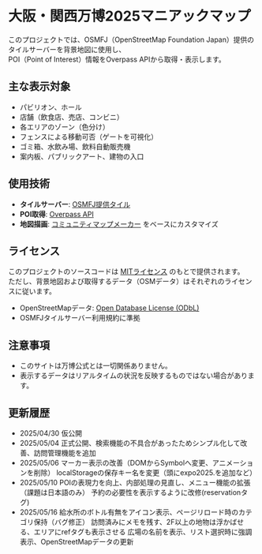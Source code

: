 # 大阪・関西万博2025マニアックマップ

このプロジェクトでは、OSMFJ（OpenStreetMap Foundation Japan）提供のタイルサーバーを背景地図に使用し、  
POI（Point of Interest）情報をOverpass APIから取得・表示します。

## 主な表示対象

- パビリオン、ホール
- 店舗（飲食店、売店、コンビニ）
- 各エリアのゾーン（色分け）
- フェンスによる移動可否（ゲートを可視化）
- ゴミ箱、水飲み場、飲料自動販売機
- 案内板、パブリックアート、建物の入口

## 使用技術

- **タイルサーバー**: [OSMFJ提供タイル](https://wiki.openstreetmap.org/wiki/Japan/OSMFJ_Tileserver)
- **POI取得**: [Overpass API](https://overpass-turbo.eu/)
- **地図描画**: [コミュニティマップメーカー](https://github.com/gsi-cyberjapan/CommunityMapMaker) をベースにカスタマイズ

## ライセンス

このプロジェクトのソースコードは [MITライセンス](LICENSE) のもとで提供されます。  
ただし、背景地図および取得するデータ（OSMデータ）はそれぞれのライセンスに従います。

- OpenStreetMapデータ: [Open Database License (ODbL)](https://opendatacommons.org/licenses/odbl/)
- OSMFJタイルサーバー利用規約に準拠

## 注意事項

- このサイトは万博公式とは一切関係ありません。
- 表示するデータはリアルタイムの状況を反映するものではない場合があります。

## 更新履歴
- 2025/04/30 仮公開
- 2025/05/04 正式公開、検索機能の不具合があったためシンプル化して改善、訪問管理機能を追加
- 2025/05/06 マーカー表示の改善（DOMからSymbolへ変更、アニメーションを削除）
             localStorageの保存キー名を変更（頭にexpo2025.を追加など）
- 2025/05/10 POIの表現力を向上、内部処理の見直し、メニュー機能の拡張（課題は日本語のみ）
             予約の必要性を表示するように改修(reservationタグ)
- 2025/05/16 給水所のボトル有無をアイコン表示、ページリロード時のカテゴリ保持（バグ修正）
             訪問済みにメモを残す、2F以上の地物は浮かばせる、エリアにrefタグも表示させる
             広場の名前を表示、リスト選択時に強調表示、OpenStreetMapデータの更新
